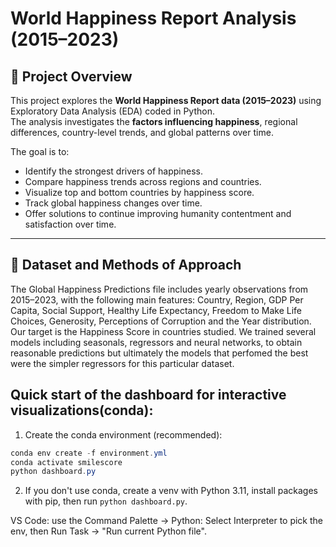 # World Happiness Report Analysis (2015–2023)

## 📌 Project Overview
This project explores the **World Happiness Report data (2015–2023)** using Exploratory Data Analysis (EDA) coded in Python.  
The analysis investigates the **factors influencing happiness**, regional differences, country-level trends, and global patterns over time.  

The goal is to:
- Identify the strongest drivers of happiness.
- Compare happiness trends across regions and countries.
- Visualize top and bottom countries by happiness score.
- Track global happiness changes over time.
- Offer solutions to continue improving humanity contentment and satisfaction over time. 

---

## 📂 Dataset and Methods of Approach
The Global Happiness Predictions file includes yearly observations from 2015–2023, with the following main features: Country, Region, GDP Per Capita, Social Support, Healthy Life Expectancy, Freedom to Make Life Choices, Generosity, Perceptions of Corruption and the Year distribution. Our target is the Happiness Score in countries studied. We trained several models including seasonals, regressors and neural networks, to obtain reasonable predictions but ultimately the models that perfomed the best were the simpler regressors for this particular dataset. 


## Quick start of the dashboard for interactive visualizations(conda):

1. Create the conda environment (recommended):

```powershell
conda env create -f environment.yml
conda activate smilescore
python dashboard.py
```

2. If you don't use conda, create a venv with Python 3.11, install packages with pip, then run `python dashboard.py`.

VS Code: use the Command Palette → Python: Select Interpreter to pick the env, then Run Task → "Run current Python file".
